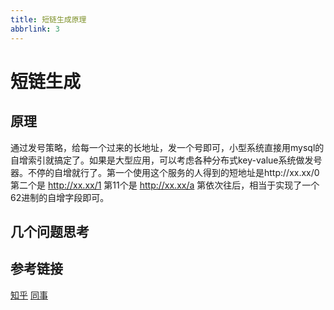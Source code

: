 ```yaml
---
title: 短链生成原理
abbrlink: 3
---
```

# 短链生成

## 原理
通过发号策略，给每一个过来的长地址，发一个号即可，小型系统直接用mysql的自增索引就搞定了。如果是大型应用，可以考虑各种分布式key-value系统做发号器。不停的自增就行了。第一个使用这个服务的人得到的短地址是http://xx.xx/0 第二个是 http://xx.xx/1 第11个是 http://xx.xx/a 第依次往后，相当于实现了一个62进制的自增字段即可。

## 几个问题思考


## 参考链接

[知乎](https://www.zhihu.com/question/29270034/answer/46446911)
[同事](https://trello-attachments.s3.amazonaws.com/59ed5cbdab9e4f8708c6e71a/5a1be0822a1c7f3e9bbbb7f6/3a624e5e2ffa9db052c968171c3db1ce/%E7%90%86%E8%A7%A3%E7%9F%AD%E9%93%BE%E7%94%9F%E6%88%90%E5%8E%9F%E7%90%86md.md.html)
